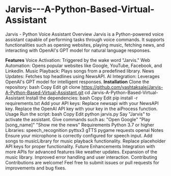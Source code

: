 # Jarvis---A-Python-Based-Virtual-Assistant
Jarvis - Python Voice Assistant
Overview
Jarvis is a Python-powered voice assistant capable of performing tasks through voice commands. It supports functionalities such as opening websites, playing music, fetching news, and interacting with OpenAI's GPT model for natural language responses.

**Features**
Voice Activation: Triggered by the wake word "Jarvis."
Web Automation: Opens popular websites like Google, YouTube, Facebook, and LinkedIn.
Music Playback: Plays songs from a predefined library.
News Updates: Fetches top headlines using NewsAPI.
AI Integration: Leverages OpenAI's GPT model for intelligent responses.
**Installation**
Clone the repository:
bash
Copy
Edit
git clone https://github.com/yashtaksale/Jarvis-A-Python-Based-Virtual-Assistant.git
cd Jarvis-A-Python-Based-Virtual-Assistant
Install the dependencies:
bash
Copy
Edit
pip install -r requirements.txt
Add your API keys:
Replace newsapi with your NewsAPI key.
Replace the OpenAI API key with your key in the aiProcess function.
Usage
Run the script:
bash
Copy
Edit
python jarvis.py
Say "Jarvis" to activate the assistant.
Give commands such as:
"Open Google"
"Play [song_name]"
"Show me the news"
Requirements
Python 3.7 or higher
Libraries:
speech_recognition
pyttsx3
gTTS
pygame
requests
openai
Notes
Ensure your microphone is correctly configured for speech input.
Add songs to musicLibrary for music playback functionality.
Replace placeholder API keys for proper functionality.
Future Enhancements
Integration with more APIs for advanced features like weather updates.
Expansion of the music library.
Improved error handling and user interaction.
Contributing
Contributions are welcome! Feel free to submit issues or pull requests for improvements and bug fixes.
